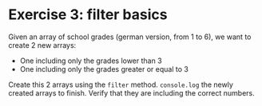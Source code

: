# Exercise 3: filter basics

Given an array of school grades (german version, from 1 to 6), we want to create
2 new arrays:

- One including only the grades lower than 3
- One including only the grades greater or equal to 3

Create this 2 arrays using the `filter` method.
`console.log` the newly created arrays to finish. Verify that they are including the correct numbers.
